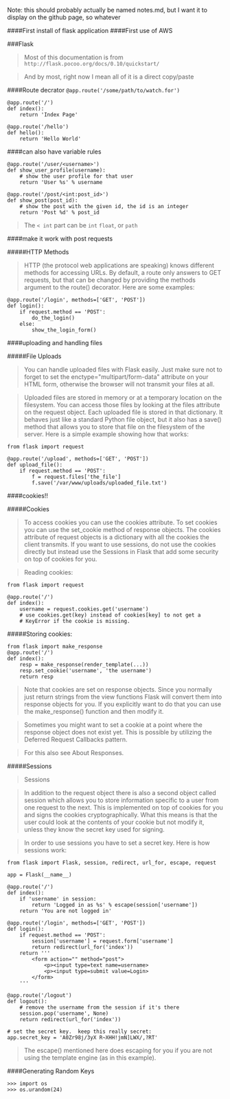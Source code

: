 Note: this should probably actually be named notes.md, but
I want it to display on the github page, so whatever

####First install of flask application
####First use of AWS


###Flask

> Most of this documentation is from `http://flask.pocoo.org/docs/0.10/quickstart/`

> And by most, right now I mean all of it is a direct copy/paste

####Route decrator `@app.route('/some/path/to/watch.for')`

    @app.route('/')
    def index():
        return 'Index Page'
    
    @app.route('/hello')
    def hello():
        return 'Hello World'

####can also have variable rules

    @app.route('/user/<username>')
    def show_user_profile(username):
        # show the user profile for that user
        return 'User %s' % username
    
    @app.route('/post/<int:post_id>')
    def show_post(post_id):
        # show the post with the given id, the id is an integer
        return 'Post %d' % post_id

> The `< int` part can be `int` `float`, or `path`

####make it work with post requests

#####HTTP Methods

> HTTP (the protocol web applications are speaking) knows 
different methods for accessing URLs. By default, a route 
only answers to GET requests, but that can be changed by 
providing the methods argument to the route() decorator. 
Here are some examples:

    @app.route('/login', methods=['GET', 'POST'])
    def login():
        if request.method == 'POST':
            do_the_login()
        else:
            show_the_login_form()
    

####uploading and handling files

#####File Uploads

> You can handle uploaded files with Flask easily. Just make sure not to forget to set the enctype="multipart/form-data" attribute on your HTML form, otherwise the browser will not transmit your files at all.

> Uploaded files are stored in memory or at a temporary location on the filesystem. You can access those files by looking at the files attribute on the request object. Each uploaded file is stored in that dictionary. It behaves just like a standard Python file object, but it also has a save() method that allows you to store that file on the filesystem of the server. Here is a simple example showing how that works:

    from flask import request
    
    @app.route('/upload', methods=['GET', 'POST'])
    def upload_file():
        if request.method == 'POST':
            f = request.files['the_file']
            f.save('/var/www/uploads/uploaded_file.txt')


####cookies!!

#####Cookies

> To access cookies you can use the cookies attribute. To set cookies you can use the set_cookie method of response objects. The cookies attribute of request objects is a dictionary with all the cookies the client transmits. If you want to use sessions, do not use the cookies directly but instead use the Sessions in Flask that add some security on top of cookies for you.

> Reading cookies:

    from flask import request

    @app.route('/')
    def index():
        username = request.cookies.get('username')
        # use cookies.get(key) instead of cookies[key] to not get a
        # KeyError if the cookie is missing.

#####Storing cookies:

    from flask import make_response
    @app.route('/')
    def index():
        resp = make_response(render_template(...))
        resp.set_cookie('username', 'the username')
        return resp

> Note that cookies are set on response objects. Since you normally just return strings from the view functions Flask will convert them into response objects for you. If you explicitly want to do that you can use the make_response() function and then modify it.

> Sometimes you might want to set a cookie at a point where the response object does not exist yet. This is possible by utilizing the Deferred Request Callbacks pattern.

> For this also see About Responses.

#####Sessions 

> Sessions

> In addition to the request object there is also a second object called session which allows you to store information specific to a user from one request to the next. This is implemented on top of cookies for you and signs the cookies cryptographically. What this means is that the user could look at the contents of your cookie but not modify it, unless they know the secret key used for signing.

> In order to use sessions you have to set a secret key. Here is how sessions work:

    from flask import Flask, session, redirect, url_for, escape, request

    app = Flask(__name__)

    @app.route('/')
    def index():
        if 'username' in session:
            return 'Logged in as %s' % escape(session['username'])
        return 'You are not logged in'

    @app.route('/login', methods=['GET', 'POST'])
    def login():
        if request.method == 'POST':
            session['username'] = request.form['username']
            return redirect(url_for('index'))
        return '''
            <form action="" method="post">
                <p><input type=text name=username>
                <p><input type=submit value=Login>
            </form>
        '''

    @app.route('/logout')
    def logout():
        # remove the username from the session if it's there
        session.pop('username', None)
        return redirect(url_for('index'))

    # set the secret key.  keep this really secret:
    app.secret_key = 'A0Zr98j/3yX R~XHH!jmN]LWX/,?RT'

> The escape() mentioned here does escaping for you if you are not using the template engine (as in this example).

####Generating Random Keys

    >>> import os
    >>> os.urandom(24)